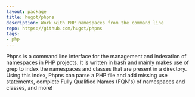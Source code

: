 ```yaml
---
layout: package
title: hugot/phpns
description: Work with PHP namespaces from the command line
repo: https://github.com/hugot/phpns
tags:
- php
---
```

Phpns is a command line interface for the management and indexation of namespaces in PHP projects. It is written in bash and mainly makes use of grep to index the namespaces and classes that are present in a directory. Using this index, Phpns can parse a PHP file and add missing use statements, complete Fully Qualified Names (FQN's) of namespaces and classes, and more!

